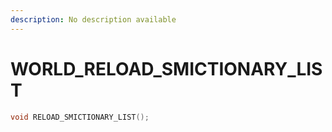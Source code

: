 ```yaml
---
description: No description available 
---
```


# WORLD\_RELOAD_SMICTIONARY_LIST

```cpp
void RELOAD_SMICTIONARY_LIST();
```